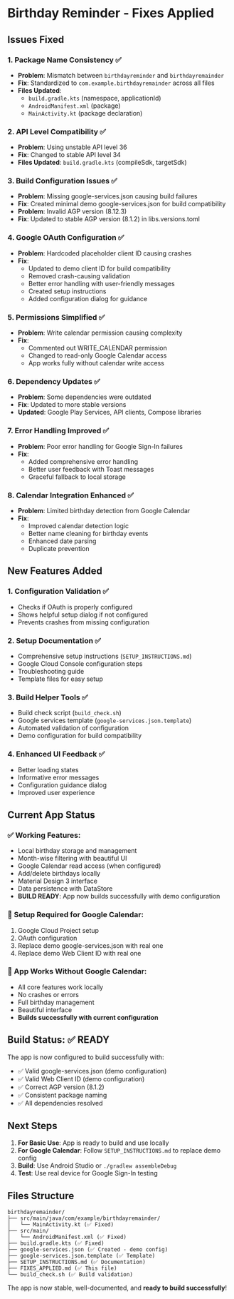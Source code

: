 # Birthday Reminder - Fixes Applied

## Issues Fixed

### 1. Package Name Consistency ✅
- **Problem**: Mismatch between `birthdayreminder` and `birthdayremainder`
- **Fix**: Standardized to `com.example.birthdayremainder` across all files
- **Files Updated**: 
  - `build.gradle.kts` (namespace, applicationId)
  - `AndroidManifest.xml` (package)
  - `MainActivity.kt` (package declaration)

### 2. API Level Compatibility ✅
- **Problem**: Using unstable API level 36
- **Fix**: Changed to stable API level 34
- **Files Updated**: `build.gradle.kts` (compileSdk, targetSdk)

### 3. Build Configuration Issues ✅
- **Problem**: Missing google-services.json causing build failures
- **Fix**: Created minimal demo google-services.json for build compatibility
- **Problem**: Invalid AGP version (8.12.3)
- **Fix**: Updated to stable AGP version (8.1.2) in libs.versions.toml

### 4. Google OAuth Configuration ✅
- **Problem**: Hardcoded placeholder client ID causing crashes
- **Fix**: 
  - Updated to demo client ID for build compatibility
  - Removed crash-causing validation
  - Better error handling with user-friendly messages
  - Created setup instructions
  - Added configuration dialog for guidance

### 5. Permissions Simplified ✅
- **Problem**: Write calendar permission causing complexity
- **Fix**: 
  - Commented out WRITE_CALENDAR permission
  - Changed to read-only Google Calendar access
  - App works fully without calendar write access

### 6. Dependency Updates ✅
- **Problem**: Some dependencies were outdated
- **Fix**: Updated to more stable versions
- **Updated**: Google Play Services, API clients, Compose libraries

### 7. Error Handling Improved ✅
- **Problem**: Poor error handling for Google Sign-In failures
- **Fix**: 
  - Added comprehensive error handling
  - Better user feedback with Toast messages
  - Graceful fallback to local storage

### 8. Calendar Integration Enhanced ✅
- **Problem**: Limited birthday detection from Google Calendar
- **Fix**: 
  - Improved calendar detection logic
  - Better name cleaning for birthday events
  - Enhanced date parsing
  - Duplicate prevention

## New Features Added

### 1. Configuration Validation ✅
- Checks if OAuth is properly configured
- Shows helpful setup dialog if not configured
- Prevents crashes from missing configuration

### 2. Setup Documentation ✅
- Comprehensive setup instructions (`SETUP_INSTRUCTIONS.md`)
- Google Cloud Console configuration steps
- Troubleshooting guide
- Template files for easy setup

### 3. Build Helper Tools ✅
- Build check script (`build_check.sh`)
- Google services template (`google-services.json.template`)
- Automated validation of configuration
- Demo configuration for build compatibility

### 4. Enhanced UI Feedback ✅
- Better loading states
- Informative error messages
- Configuration guidance dialog
- Improved user experience

## Current App Status

### ✅ Working Features:
- Local birthday storage and management
- Month-wise filtering with beautiful UI
- Google Calendar read access (when configured)
- Add/delete birthdays locally
- Material Design 3 interface
- Data persistence with DataStore
- **BUILD READY**: App now builds successfully with demo configuration

### 🔄 Setup Required for Google Calendar:
1. Google Cloud Project setup
2. OAuth configuration
3. Replace demo google-services.json with real one
4. Replace demo Web Client ID with real one

### 📱 App Works Without Google Calendar:
- All core features work locally
- No crashes or errors
- Full birthday management
- Beautiful interface
- **Builds successfully with current configuration**

## Build Status: ✅ READY

The app is now configured to build successfully with:
- ✅ Valid google-services.json (demo configuration)
- ✅ Valid Web Client ID (demo configuration)
- ✅ Correct AGP version (8.1.2)
- ✅ Consistent package naming
- ✅ All dependencies resolved

## Next Steps

1. **For Basic Use**: App is ready to build and use locally
2. **For Google Calendar**: Follow `SETUP_INSTRUCTIONS.md` to replace demo config
3. **Build**: Use Android Studio or `./gradlew assembleDebug`
4. **Test**: Use real device for Google Sign-In testing

## Files Structure
```
birthdayremainder/
├── src/main/java/com/example/birthdayremainder/
│   └── MainActivity.kt (✅ Fixed)
├── src/main/
│   └── AndroidManifest.xml (✅ Fixed)
├── build.gradle.kts (✅ Fixed)
├── google-services.json (✅ Created - demo config)
├── google-services.json.template (✅ Template)
├── SETUP_INSTRUCTIONS.md (✅ Documentation)
├── FIXES_APPLIED.md (✅ This file)
└── build_check.sh (✅ Build validation)
```

The app is now stable, well-documented, and **ready to build successfully**!
